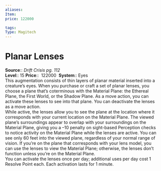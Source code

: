 ```yaml
---
aliases: 
Item:
price: 122000

tags: 
Type: Magitech
---
```


# Planar Lenses

**Source**:: _Drift Crisis pg. 112_  
**Level**:: 15
**Price**::  122000 
**System**:: Eyes  
This augmentation consists of thin layers of planar material inserted into a creature’s eyes. When you purchase or craft a set of planar lenses, you choose a plane that’s coterminous with the Material Plane: the Ethereal Plane, the First World, or the Shadow Plane. As a move action, you can activate these lenses to see into that plane. You can deactivate the lenses as a move action.  
While active, the lenses allow you to see the plane at the location where it corresponds with your current location on the Material Plane. The viewed plane’s surroundings appear to overlap with your surroundings on the Material Plane, giving you a –10 penalty on sight-based Perception checks to notice activity on the Material Plane while the lenses are active. You can see only 60 feet into the viewed plane, regardless of your normal range of vision. If you’re on the plane that corresponds with your lens model, you can use the lenses to view the Material Plane; otherwise, the lenses don’t function unless you’re on the Material Plane.  
You can activate the lenses once per day; additional uses per day cost 1 Resolve Point each. Each activation lasts for 1 minute.
